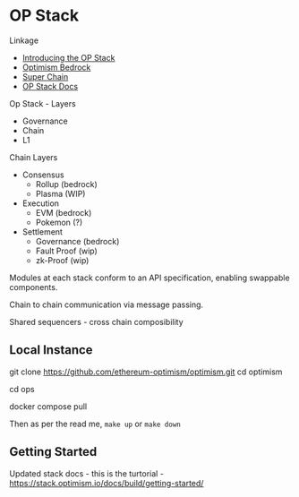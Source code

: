# OP Stack

Linkage

* [Introducing the OP Stack](https://optimism.mirror.xyz/fLk5UGjZDiXFuvQh6R_HscMQuuY9ABYNF7PI76-qJYs)
* [Optimism Bedrock](https://dev.optimism.io/introducing-optimism-bedrock/)
* [Super Chain](https://optimism.mirror.xyz/2jk3D1Y8-hid8YOCUUa6yXmsyzNCYYyFJP0Nhaey9x0)
* [OP Stack Docs](https://stack.optimism.io/)


Op Stack - Layers

* Governance
* Chain
* L1

Chain Layers

* Consensus
    * Rollup (bedrock)
    * Plasma (WIP)
* Execution
    * EVM (bedrock)
    * Pokemon (?)
* Settlement
    * Governance (bedrock)
    * Fault Proof (wip)
    * zk-Proof (wip)


Modules at each stack conform to an API specification, enabling swappable components.

Chain to chain communication via message passing.

Shared sequencers - cross chain composibility

## Local Instance

git clone https://github.com/ethereum-optimism/optimism.git
cd optimism

cd ops

docker compose pull

Then as per the read me, `make up` or `make down`

## Getting Started

Updated stack docs - this is the turtorial - https://stack.optimism.io/docs/build/getting-started/

